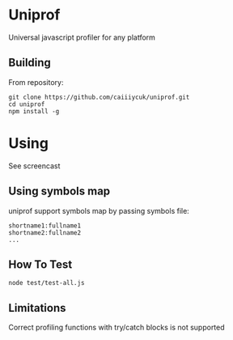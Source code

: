 # Uniprof

Universal javascript profiler for any platform

## Building

From repository:
```
git clone https://github.com/caiiiycuk/uniprof.git
cd uniprof
npm install -g
```

# Using

See screencast

## Using symbols map

uniprof support symbols map by passing symbols file:

```
shortname1:fullname1
shortname2:fullname2
...
```

## How To Test

```
node test/test-all.js
```

## Limitations

Correct profiling functions with try/catch blocks is not supported